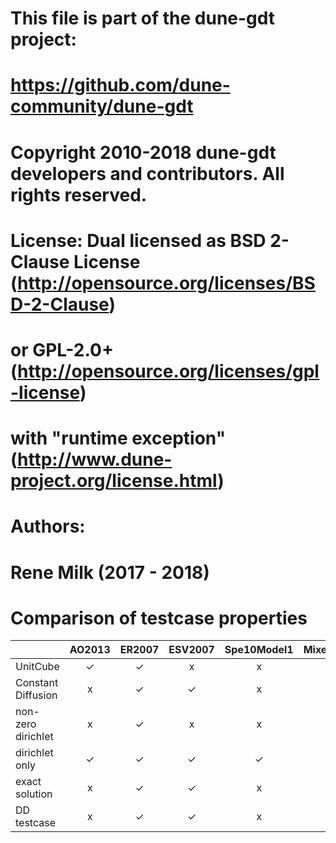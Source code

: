 # This file is part of the dune-gdt project:
#   https://github.com/dune-community/dune-gdt
# Copyright 2010-2018 dune-gdt developers and contributors. All rights reserved.
# License: Dual licensed as BSD 2-Clause License (http://opensource.org/licenses/BSD-2-Clause)
#      or  GPL-2.0+ (http://opensource.org/licenses/gpl-license)
#          with "runtime exception" (http://www.dune-project.org/license.html)
# Authors:
#   Rene Milk (2017 - 2018)

Comparison of testcase properties
=================================


|                     | AO2013 | ER2007 | ESV2007 | Spe10Model1 | MixedBoundary |
|---------------------|:------:|:------:|:-------:|:-----------:|:-------------:|
| UnitCube            |   ✓    |   ✓    |    x    |      x      |       ✓       |
| Constant Diffusion  |   x    |   ✓    |    ✓    |      x      |       ✓       |
| non-zero dirichlet  |   x    |   ✓    |    x    |      x      |       ✓       |
| dirichlet only      |   ✓    |   ✓    |    ✓    |      ✓      |       x       |
| exact solution      |   x    |   ✓    |    ✓    |      x      |       x       |
| DD testcase         |   x    |   ✓    |    ✓    |      x      |       x       |
